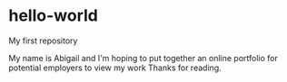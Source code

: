 # hello-world
My first repository

My name is Abigail and I'm hoping to put together an online portfolio for potential employers to view my work
Thanks for reading.
